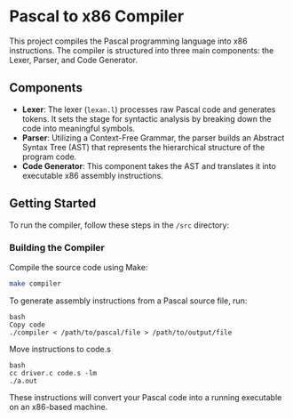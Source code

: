 # Pascal to x86 Compiler

This project compiles the Pascal programming language into x86 instructions. The compiler is structured into three main components: the Lexer, Parser, and Code Generator.

## Components

- **Lexer**: The lexer (`lexan.l`) processes raw Pascal code and generates tokens. It sets the stage for syntactic analysis by breaking down the code into meaningful symbols.
- **Parser**: Utilizing a Context-Free Grammar, the parser builds an Abstract Syntax Tree (AST) that represents the hierarchical structure of the program code.
- **Code Generator**: This component takes the AST and translates it into executable x86 assembly instructions.

## Getting Started

To run the compiler, follow these steps in the `/src` directory:

### Building the Compiler

Compile the source code using Make:

```bash
make compiler
```
To generate assembly instructions from a Pascal source file, run:
```
bash
Copy code
./compiler < /path/to/pascal/file > /path/to/output/file
```
Move instructions to code.s
```
bash
cc driver.c code.s -lm
./a.out
```
These instructions will convert your Pascal code into a running executable on an x86-based machine.